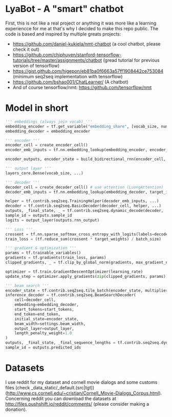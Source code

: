 # LyaBot - A "smart" chatbot
First, this is not like a real project or anything it was more like a learning experiencce for me at that's why I decided to make this repo public. The code is based and inspired by multiple greats projects:
- https://github.com/daniel-kukiela/nmt-chatbot (a cool chatbot, please check it out)
- https://github.com/chiphuyen/stanford-tensorflow-tutorials/tree/master/assignments/chatbot (gread tutorial for previous version of tensorflow)
- https://gist.github.com/higepon/eb81ba0f6663a57ff1908442ce753084 (minimum seq2seq implementation with tensorflow)
- https://github.com/bshao001/ChatLearner/ (A chatbot)
- And of course tensorflow/nmt:  https://github.com/tensorflow/nmt

# Model in short
```python
''' embeddings (always join vocab) '''
embedding_encoder = tf.get_variable("embedding_share", [vocab_size, num_units])
embedding_decoder = embedding_encoder

''' encoder '''
encoder_cell = create_encoder_cell()
encoder_emb_inputs = tf.nn.embedding_lookup(embedding_encoder, encoder_inputs, ...)

encoder_outputs, encoder_state = build_bidirectional_rnn(encoder_cell, ...)

''' output layer '''
layers_core.Dense(vocab_size, ...)

''' decoder '''
decoder_cell = create_decoder_cell() # use attention (LuongAttention)
decoder_emb_inputs = tf.nn.embedding_lookup(embedding_decoder, target_inputs)

helper = tf.contrib.seq2seq.TrainingHelper(decoder_emb_inputs, ...)
decoder = tf.contrib.seq2seq.BasicDecoder(decoder_cell, helper, ...)
outputs, _final_state, _ = tf.contrib.seq2seq.dynamic_decode(decoder, ...)
sample_id = outputs.sample_id
logits = output_layer(outputs.rnn_output)

''' Loss '''
crossent = tf.nn.sparse_softmax_cross_entropy_with_logits(labels=decoder_outputs, logits=logits)
train_loss = (tf.reduce_sum(crossent * target_weights) / batch_size)

''' gradient & optimization '''
params = tf.trainable_variables()
gradients = tf.gradients(train_loss, params)
clipped_gradients, _ = tf.clip_by_global_norm(gradients, max_gradient_norm)

optimizer = tf.train.GradientDescentOptimizer(learning_rate)
update_step = optimizer.apply_gradients(zip(clipped_gradients, params))

''' beam search '''
encoder_state = tf.contrib.seq2seq.tile_batch(encoder_state, multiplier=settings.beam_width)
inference_decoder = tf.contrib.seq2seq.BeamSearchDecoder(
	cell=decoder_cell,
	embedding=embedding_decoder,
	start_tokens=start_tokens,
	end_token=end_token,
	initial_state=encoder_state,
	beam_width=settings.beam_width,
	output_layer=output_layer,
	length_penalty_weight=1.0
)
outputs, _final_state, _final_sequence_lengths = tf.contrib.seq2seq.dynamic_decode(...)
sample_id = outputs.predicted_ids
```

 
# Datasets
I use reddit for my dataset and cornell movie dialogs and some customs files (check _data_static/_default.(src|tgt)) (http://www.cs.cornell.edu/~cristian/Cornell_Movie-Dialogs_Corpus.html).
Concerning reddit you can download the datasets at http://files.pushshift.io/reddit/comments/ (please consider making a donation).
